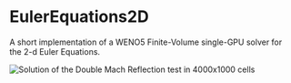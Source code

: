 # EulerEquations2D
A short implementation of a WENO5 Finite-Volume single-GPU solver for the 2-d Euler Equations.

![Solution of the Double Mach Reflection test in 4000x1000 cells](https://github.com/wme7/EulerEquations2D/blob/master/artGallery/4000_1000_DoubleMachReflection_Slips.png)
